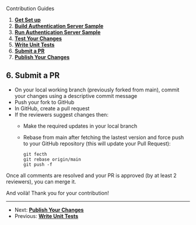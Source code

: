  Contribution Guides

1. **[Get Set up](<1. get-set-up.md>)**
2. **[Build Authentication Server Sample](<2. build-authentication-sample.md>)**
3. **[Run Authentication Server Sample](<3. run-authentication-sample.md>)**
4. **[Test Your Changes](<4. test-your-changes.md>)**
5. **[Write Unit Tests](<5. write-unit-tests.md>)**
6. **[Submit a PR](<6. submit-a-pr.md>)**
7. **[Publish Your Changes](<7. publish-your-changes.md>)**

## 6. Submit a PR

* On your local working branch (previously forked from main), commit your changes using a descriptive commit message
* Push your fork to GitHub
* In GitHub, create a pull request
* If the reviewers suggest changes then:
  - Make the required updates in your local branch
  - Rebase from main after fetching the lastest version and force push to your GitHub repository (this will update your Pull Request):

    ```shell
    git fecth
    git rebase origin/main
    git push -f
    ```
Once all comments are resolved and your PR is approved (by at least 2 reviewers), you can merge it.

And voilà! Thank you for your contribution!

---

- Next: **[Publish Your Changes](<7. publish-your-changes.md>)**
- Previous: **[Write Unit Tests](<5. write-unit-tests.md>)**
